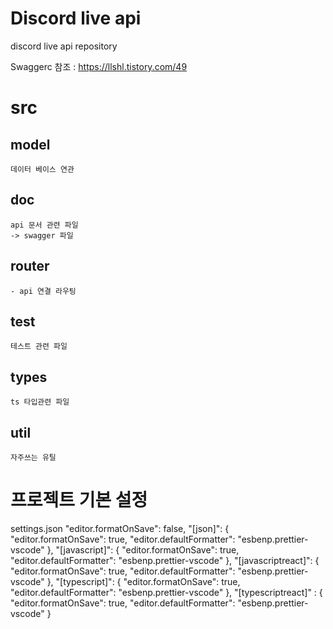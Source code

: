 # Discord live api
discord live api repository


Swaggerc 참조 : https://llshl.tistory.com/49


# src

## model 
    데이터 베이스 연관

## doc
    api 문서 관련 파일
    -> swagger 파일

## router
    - api 연결 라우팅

## test
    테스트 관련 파일

## types
    ts 타입관련 파일

## util
    자주쓰는 유틸


# 프로젝트 기본 설정


settings.json
    "editor.formatOnSave": false,
    "[json]": {
        "editor.formatOnSave": true,
        "editor.defaultFormatter": "esbenp.prettier-vscode"
    },
    "[javascript]": {
        "editor.formatOnSave": true,
        "editor.defaultFormatter": "esbenp.prettier-vscode"
    },
    "[javascriptreact]": {
        "editor.formatOnSave": true,
        "editor.defaultFormatter": "esbenp.prettier-vscode"
    },
    "[typescript]": {
        "editor.formatOnSave": true,
        "editor.defaultFormatter": "esbenp.prettier-vscode"
    },
    "[typescriptreact]" : {
        "editor.formatOnSave": true,
        "editor.defaultFormatter": "esbenp.prettier-vscode"
    }